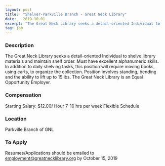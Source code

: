 ```yaml
---
layout: post
title:  "Shelver-Parkville Branch - Great Neck Library"
date:   2019-10-01
excerpt: "The Great Neck Library seeks a detail-oriented Individual to shelve library materials and maintain shelf order. Must have excellent alphanumeric skills. In addition to daily shelving tasks, this position will require moving books, using carts, to organize the collection. Position involves standing, bending and the ability to lift up to..."
tag: job
---
```


### Description   

The Great Neck Library seeks a detail-oriented 
Individual to shelve library materials 
and maintain shelf order. 
Must have excellent alphanumeric skills. 
In addition to daily shelving tasks, this
position will require moving books, using carts,
to organize the collection.
Position involves standing, bending and the 
ability to lift up to 15 lbs.
The Great Neck Library is an Equal Opportunity Employer.






### Compensation   

Starting Salary: $12.00/ Hour 7-10 hrs per week Flexible Schedule


### Location   

Parkville Branch of GNL




### To Apply   

Resumes/Applications should be emailed to employment@greatnecklibrary.org by October 15, 2019 







